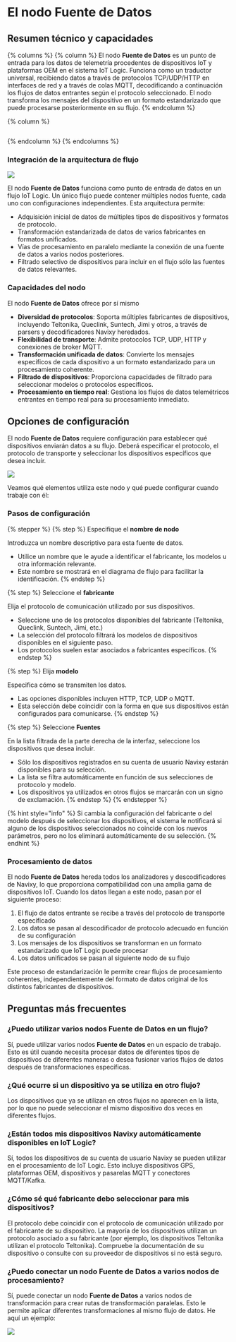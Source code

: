 # El nodo Fuente de Datos

## Resumen técnico y capacidades

{% columns %}
{% column %}
El nodo **Fuente de Datos** es un punto de entrada para los datos de telemetría procedentes de dispositivos IoT y plataformas OEM en el sistema IoT Logic. Funciona como un traductor universal, recibiendo datos a través de protocolos TCP/UDP/HTTP en interfaces de red y a través de colas MQTT, decodificando a continuación los flujos de datos entrantes según el protocolo seleccionado. El nodo transforma los mensajes del dispositivo en un formato estandarizado que puede procesarse posteriormente en su flujo.
{% endcolumn %}

{% column %}
<figure><img src="../../../../.gitbook/assets/image (1) (1).png" alt=""><figcaption></figcaption></figure>
{% endcolumn %}
{% endcolumns %}

### Integración de la arquitectura de flujo

![](../../../../gua-del-usuario/cuenta/iot-logic/gestin-de-flujos/attachments/Data-source-in-flow.webp)

El nodo **Fuente de Datos** funciona como punto de entrada de datos en un flujo IoT Logic. Un único flujo puede contener múltiples nodos fuente, cada uno con configuraciones independientes. Esta arquitectura permite:

* Adquisición inicial de datos de múltiples tipos de dispositivos y formatos de protocolo.
* Transformación estandarizada de datos de varios fabricantes en formatos unificados.
* Vías de procesamiento en paralelo mediante la conexión de una fuente de datos a varios nodos posteriores.
* Filtrado selectivo de dispositivos para incluir en el flujo sólo las fuentes de datos relevantes.

### Capacidades del nodo

El nodo **Fuente de Datos** ofrece por sí mismo

* **Diversidad de protocolos**: Soporta múltiples fabricantes de dispositivos, incluyendo Teltonika, Queclink, Suntech, Jimi y otros, a través de parsers y decodificadores Navixy heredados.
* **Flexibilidad de transporte**: Admite protocolos TCP, UDP, HTTP y conexiones de broker MQTT.
* **Transformación unificada de datos**: Convierte los mensajes específicos de cada dispositivo a un formato estandarizado para un procesamiento coherente.
* **Filtrado de dispositivos**: Proporciona capacidades de filtrado para seleccionar modelos o protocolos específicos.
* **Procesamiento en tiempo real**: Gestiona los flujos de datos telemétricos entrantes en tiempo real para su procesamiento inmediato.

## Opciones de configuración

El nodo **Fuente de Datos** requiere configuración para establecer qué dispositivos enviarán datos a su flujo. Deberá especificar el protocolo, el protocolo de transporte y seleccionar los dispositivos específicos que desea incluir.

![](../../../../gua-del-usuario/cuenta/iot-logic/gestin-de-flujos/attachments/image-20250403-160159.png)

Veamos qué elementos utiliza este nodo y qué puede configurar cuando trabaje con él:

### Pasos de configuración

{% stepper %}
{% step %}
Especifique el **nombre de nodo**

Introduzca un nombre descriptivo para esta fuente de datos.

* Utilice un nombre que le ayude a identificar el fabricante, los modelos u otra información relevante.
* Este nombre se mostrará en el diagrama de flujo para facilitar la identificación.
{% endstep %}

{% step %}
Seleccione el **fabricante**

Elija el protocolo de comunicación utilizado por sus dispositivos.

* Seleccione uno de los protocolos disponibles del fabricante (Teltonika, Queclink, Suntech, Jimi, etc.)
* La selección del protocolo filtrará los modelos de dispositivos disponibles en el siguiente paso.
* Los protocolos suelen estar asociados a fabricantes específicos.
{% endstep %}

{% step %}
Elija **modelo**

Especifica cómo se transmiten los datos.

* Las opciones disponibles incluyen HTTP, TCP, UDP o MQTT.
* Esta selección debe coincidir con la forma en que sus dispositivos están configurados para comunicarse.
{% endstep %}

{% step %}
Seleccione **Fuentes**

&#x20;En la lista filtrada de la parte derecha de la interfaz, seleccione los dispositivos que desea incluir.

* Sólo los dispositivos registrados en su cuenta de usuario Navixy estarán disponibles para su selección.
* La lista se filtra automáticamente en función de sus selecciones de protocolo y modelo.
* Los dispositivos ya utilizados en otros flujos se marcarán con un signo de exclamación.
{% endstep %}
{% endstepper %}

{% hint style="info" %}
Si cambia la configuración del fabricante o del modelo después de seleccionar los dispositivos, el sistema le notificará si alguno de los dispositivos seleccionados no coincide con los nuevos parámetros, pero no los eliminará automáticamente de su selección.
{% endhint %}

### Procesamiento de datos

El nodo **Fuente de Datos** hereda todos los analizadores y descodificadores de Navixy, lo que proporciona compatibilidad con una amplia gama de dispositivos IoT. Cuando los datos llegan a este nodo, pasan por el siguiente proceso:

1. El flujo de datos entrante se recibe a través del protocolo de transporte especificado
2. Los datos se pasan al descodificador de protocolo adecuado en función de su configuración
3. Los mensajes de los dispositivos se transforman en un formato estandarizado que IoT Logic puede procesar
4. Los datos unificados se pasan al siguiente nodo de su flujo

Este proceso de estandarización le permite crear flujos de procesamiento coherentes, independientemente del formato de datos original de los distintos fabricantes de dispositivos.

## Preguntas más frecuentes

### ¿Puedo utilizar varios nodos Fuente de Datos en un flujo?

Sí, puede utilizar varios nodos **Fuente de Datos** en un espacio de trabajo. Esto es útil cuando necesita procesar datos de diferentes tipos de dispositivos de diferentes maneras o desea fusionar varios flujos de datos después de transformaciones específicas.

### ¿Qué ocurre si un dispositivo ya se utiliza en otro flujo?

Los dispositivos que ya se utilizan en otros flujos no aparecen en la lista, por lo que no puede seleccionar el mismo dispositivo dos veces en diferentes flujos.

### ¿Están todos mis dispositivos Navixy automáticamente disponibles en IoT Logic?

Sí, todos los dispositivos de su cuenta de usuario Navixy se pueden utilizar en el procesamiento de IoT Logic. Esto incluye dispositivos GPS, plataformas OEM, dispositivos y pasarelas MQTT y conectores MQTT/Kafka.

### ¿Cómo sé qué fabricante debo seleccionar para mis dispositivos?

El protocolo debe coincidir con el protocolo de comunicación utilizado por el fabricante de su dispositivo. La mayoría de los dispositivos utilizan un protocolo asociado a su fabricante (por ejemplo, los dispositivos Teltonika utilizan el protocolo Teltonika). Compruebe la documentación de su dispositivo o consulte con su proveedor de dispositivos si no está seguro.

### ¿Puedo conectar un nodo Fuente de Datos a varios nodos de procesamiento?

Sí, puede conectar un nodo **Fuente de Datos** a varios nodos de transformación para crear rutas de transformación paralelas. Esto le permite aplicar diferentes transformaciones al mismo flujo de datos. He aquí un ejemplo:

![](../../../../gua-del-usuario/cuenta/iot-logic/gestin-de-flujos/attachments/image-20250404-075539.png)
